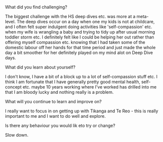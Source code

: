What did you find challenging?

The biggest challenge with the HS deep dives etc. was more at a meta-level. The deep dives occur on a day when one my kids is not at childcare, and I often felt super indulgent doing activities like 'self-compassion' etc. when my wife is wrangling a baby and trying to tidy up after usual morning toddler storm etc. I definitely felt like I could be helping her out rather than offering myself compassion etc. knowing that I had taken some of the domestic labour off her hands for that time period and just made the whole day a bit smoother for her definitely played on my mind alot on Deep Dive days. 

What did you learn about yourself?

I don't know, I have a bit of a block up to a lot of self-compassion stuff etc. I think I am fortunate that I have generally pretty good mental health, self-concept etc. maybe 10 years working where I've worked has drilled into me that I am bloody lucky and nothing really is a problem. 

What will you continue to learn and improve on?

I really want to focus in on getting up with Tikanga and Te Reo - this is really important to me and I want to do well and explore.

Is there any behaviour you would lik eto try or change?

Slow down.